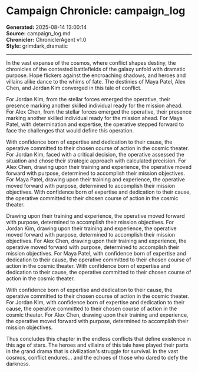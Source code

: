 # Campaign Chronicle: campaign_log

**Generated:** 2025-08-14 13:00:14  
**Source:** campaign_log.md  
**Chronicler:** ChroniclerAgent v1.0  
**Style:** grimdark_dramatic  

---

In the vast expanse of the cosmos, where conflict shapes destiny, the chronicles of the contested battlefields of the galaxy unfold with dramatic purpose. Hope flickers against the encroaching shadows, and heroes and villains alike dance to the whims of fate. The destinies of Maya Patel, Alex Chen, and Jordan Kim converged in this tale of conflict.

For Jordan Kim, from the stellar forces emerged the operative, their presence marking another skilled individual ready for the mission ahead. For Alex Chen, from the stellar forces emerged the operative, their presence marking another skilled individual ready for the mission ahead. For Maya Patel, with determination and expertise, the operative stepped forward to face the challenges that would define this operation. 

With confidence born of expertise and dedication to their cause, the operative committed to their chosen course of action in the cosmic theater. For Jordan Kim, faced with a critical decision, the operative assessed the situation and chose their strategic approach with calculated precision. For Alex Chen, drawing upon their training and experience, the operative moved forward with purpose, determined to accomplish their mission objectives. For Maya Patel, drawing upon their training and experience, the operative moved forward with purpose, determined to accomplish their mission objectives. With confidence born of expertise and dedication to their cause, the operative committed to their chosen course of action in the cosmic theater. 

Drawing upon their training and experience, the operative moved forward with purpose, determined to accomplish their mission objectives. For Jordan Kim, drawing upon their training and experience, the operative moved forward with purpose, determined to accomplish their mission objectives. For Alex Chen, drawing upon their training and experience, the operative moved forward with purpose, determined to accomplish their mission objectives. For Maya Patel, with confidence born of expertise and dedication to their cause, the operative committed to their chosen course of action in the cosmic theater. With confidence born of expertise and dedication to their cause, the operative committed to their chosen course of action in the cosmic theater. 

With confidence born of expertise and dedication to their cause, the operative committed to their chosen course of action in the cosmic theater. For Jordan Kim, with confidence born of expertise and dedication to their cause, the operative committed to their chosen course of action in the cosmic theater. For Alex Chen, drawing upon their training and experience, the operative moved forward with purpose, determined to accomplish their mission objectives.

Thus concludes this chapter in the endless conflicts that define existence in this age of stars. The heroes and villains of this tale have played their parts in the grand drama that is civilization's struggle for survival. In the vast cosmos, conflict endures... and the echoes of those who dared to defy the darkness.